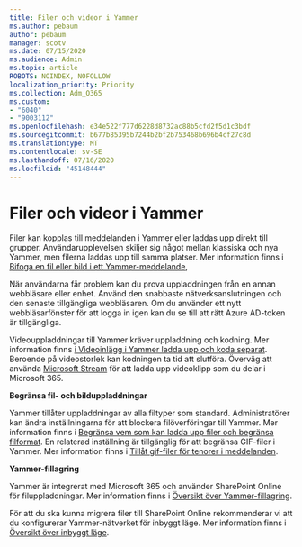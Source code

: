 ```yaml
---
title: Filer och videor i Yammer
ms.author: pebaum
author: pebaum
manager: scotv
ms.date: 07/15/2020
ms.audience: Admin
ms.topic: article
ROBOTS: NOINDEX, NOFOLLOW
localization_priority: Priority
ms.collection: Adm_O365
ms.custom:
- "6040"
- "9003112"
ms.openlocfilehash: e34e522f777d6228d8732ac88b5cfd2f5d1c3bdf
ms.sourcegitcommit: b677b85395b7244b2bf2b753468b696b4cf27c8d
ms.translationtype: MT
ms.contentlocale: sv-SE
ms.lasthandoff: 07/16/2020
ms.locfileid: "45148444"
---
```

# <a name="files-and-videos-in-yammer"></a>Filer och videor i Yammer

Filer kan kopplas till meddelanden i Yammer eller laddas upp direkt till grupper. Användarupplevelsen skiljer sig något mellan klassiska och nya Yammer, men filerna laddas upp till samma platser. Mer information finns i [Bifoga en fil eller bild i ett Yammer-meddelande](https://support.microsoft.com/office/attach-a-file-or-image-to-a-yammer-message-f576d4d1-ad66-4ce4-9c43-46cf75978dbf),  

När användarna får problem kan du prova uppladdningen från en annan webbläsare eller enhet. Använd den snabbaste nätverksanslutningen och den senaste tillgängliga webbläsaren. Om du använder ett nytt webbläsarfönster för att logga in igen kan du se till att rätt Azure AD-token är tillgängliga.

Videouppladdningar till Yammer kräver uppladdning och kodning. Mer information finns [i Videoinlägg i Yammer ladda upp och koda separat](https://support.microsoft.com/office/video-posts-in-yammer-upload-and-encode-separately-5b3a348e-3a0a-4c4b-95b1-eabdf245ba25). Beroende på videostorlek kan kodningen ta tid att slutföra. Överväg att använda [Microsoft Stream](https://docs.microsoft.com/stream/overview) för att ladda upp videoklipp som du delar i Microsoft 365.

**Begränsa fil- och bilduppladdningar**

Yammer tillåter uppladdningar av alla filtyper som standard. Administratörer kan ändra inställningarna för att blockera filöverföringar till Yammer. Mer information finns i [Begränsa vem som kan ladda upp filer och begränsa filformat](https://docs.microsoft.com/yammer/configure-your-yammer-network/configure-yammer#restrict-who-can-upload-files-and-limit-file-formats). En relaterad inställning är tillgänglig för att begränsa GIF-filer i Yammer. Mer information finns i [Tillåt gif-filer för tenorer i meddelanden](https://docs.microsoft.com/yammer/configure-your-yammer-network/configure-yammer#allow-tenor-gifs-in-messages).

**Yammer-fillagring**

Yammer är integrerat med Microsoft 365 och använder SharePoint Online för filuppladdningar. Mer information finns i [Översikt över Yammer-fillagring](https://docs.microsoft.com/yammer/get-started-with-yammer/file-storage). 

För att du ska kunna migrera filer till SharePoint Online rekommenderar vi att du konfigurerar Yammer-nätverket för inbyggt läge. Mer information finns i [Översikt över inbyggt läge](https://docs.microsoft.com/yammer/configure-your-yammer-network/overview-native-mode). 